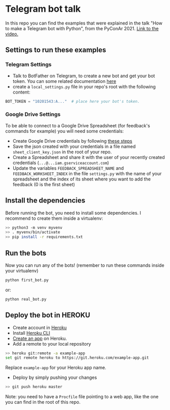 # Telegram bot talk

In this repo you can find the examples that were explained in the talk "How to make a
Telegram bot with Python", from the PyConAr 2021. [Link to the video.](https://www.youtube.com/watch?v=9x1oF5cCd8k)

## Settings to run these examples

### Telegram Settings

- Talk to BotFather on Telegram, to create a new bot and get your bot token. You can
some related documentation [here](https://core.telegram.org/bots#6-botfather)
- create a `local_settings.py` file in your repo's root with the following content:
```python
BOT_TOKEN = "10201543:A..."  # place here your bot's token.
```


### Google Drive Settings

To be able to connect to a Google Drive Spreadsheet (for feedback's commands for
example) you will need some credentials:

- Create Google Drive credentials by following [these steps](https://medium.com/@a.marenkov/how-to-get-credentials-for-google-sheets-456b7e88c430#)
- Save the json created with your credentials in a file named `sheet_client_key.json` in
the root of your repo.
- Create a Spreadsheet and share it with the user of your recently created credentials
(`...@...iam.gserviceaccount.com`)
- Update the variables `FEEDBACK_SPREADSHEET_NAME` and `FEEDBACK_WORKSHEET_INDEX` in
the file `settings.py` with the name of your spreadsheet and the index of its sheet
where you want to add the feedback (0 is the first sheet)


## Install the dependencies

Before running the bot, you need to install some dependencies. I recommend to create them
inside a virtualenv:

```bash
>> python3 -m venv myvenv
>> . myvenv/bin/activate
>> pip install -r requirements.txt
```

## Run the bots

Now you can run any of the bots! (remember to run these commands inside your virtualenv)

```bash
python first_bot.py
```

or:

```bash
python real_bot.py
```

## Deploy the bot in HEROKU

- Create account in [Heroku](https://signup.heroku.com/)
- Install [Heroku CLI](https://devcenter.heroku.com/articles/heroku-cli)
- [Create an app](https://devcenter.heroku.com/articles/creating-apps) on Heroku.
- Add a remote to your local repository
```bash
>> heroku git:remote -a example-app
set git remote heroku to https://git.heroku.com/example-app.git
```
Replace `example-app` for your Heroku app name.

- Deploy by simply pushing your changes
```bash
>> git push heroku master
```


Note: you need to have a `Procfile` file pointing to a web app, like the one you can
find in the root of this repo.
